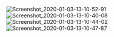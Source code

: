 ![Screenshot_2020-01-03-13-10-52-91](https://user-images.githubusercontent.com/44739367/71709890-37555780-2e2c-11ea-9eaf-28eaf3e04d13.png)
![Screenshot_2020-01-03-13-10-40-08](https://user-images.githubusercontent.com/44739367/71709891-37edee00-2e2c-11ea-9fcb-99a113c71681.png)
![Screenshot_2020-01-03-13-10-44-02](https://user-images.githubusercontent.com/44739367/71709892-38868480-2e2c-11ea-9fa9-3560b011c860.png)
![Screenshot_2020-01-03-13-10-47-87](https://user-images.githubusercontent.com/44739367/71709893-38868480-2e2c-11ea-8afc-305cde31773f.png)
